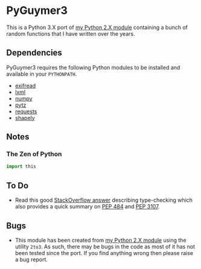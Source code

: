# PyGuymer3

This is a Python 3.X port of [my Python 2.X module](https://github.com/Guymer/PyGuymer) containing a bunch of random functions that I have written over the years.

## Dependencies

PyGuymer3 requires the following Python modules to be installed and available in your `PYTHONPATH`.

* [exifread](https://pypi.org/project/ExifRead)
* [lxml](https://pypi.org/project/lxml)
* [numpy](https://pypi.org/project/numpy)
* [pytz](https://pypi.org/project/pytz)
* [requests](https://pypi.org/project/requests)
* [shapely](https://pypi.org/project/shapely)

## Notes

### The Zen of Python

```python
import this
```

## To Do

* Read this good [StackOverflow answer](https://stackoverflow.com/a/21384492) describing type-checking which also provides a quick summary on [PEP 484](https://www.python.org/dev/peps/pep-0484/) and [PEP 3107](https://www.python.org/dev/peps/pep-3107/).

## Bugs

* This module has been created from [my Python 2.X module](https://github.com/Guymer/PyGuymer) using the utility `2to3`. As such, there may be bugs in the code as most of it has not been tested since the port. If you find anything wrong then please raise a bug report.
